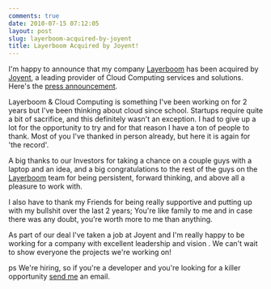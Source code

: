 ```yaml
---
comments: true
date: 2010-07-15 07:12:05
layout: post
slug: layerboom-acquired-by-joyent
title: Layerboom Acquired by Joyent!
---
```



I'm happy to announce that my company [Layerboom](http://layerboom.com) has been acquired by [Joyent](http://www.joyent.com), a leading provider of Cloud Computing services and solutions. Here's the [press announcement](http://gigaom.com/2010/07/15/joyent-buys-layerboom-to-offer-enterprises-easier-transition-to-the-cloud/).

Layerboom & Cloud Computing is something I've been working on for 2 years but I've been thinking about cloud since school. Startups require quite a bit of sacrifice, and this definitely wasn't an exception. I had to give up a lot for the opportunity to try and for that reason I have a ton of people to thank. Most of you I've thanked in person already, but here it is again for 'the record'.

A big thanks to our Investors for taking a chance on a couple guys with a laptop and an idea, and a big congratulations to the rest of the guys on the [Layerboom](http://layerboom.com) team for being persistent, forward thinking, and above all a pleasure to work with.

I also have to thank my Friends for being really supportive and putting up with my bullshit over the last 2 years; You're like family to me and in case there was any doubt, you're worth more to me than anything.

As part of our deal I've taken a job at Joyent and I'm really happy to be working for a company with excellent leadership and vision . We can't wait to show everyone the projects we're working on!

ps We're hiring, so if you're a developer and you're looking for a killer opportunity [send me](mailto:trevoro@joyent.com) an email.


